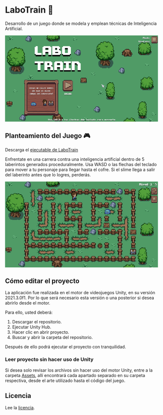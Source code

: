 # LaboTrain 🧩

Desarrollo de un juego donde se modela y emplean técnicas de Inteligencia Artificial.

<img src="Readme-screenshots/readme-menu.png">

## Planteamiento del Juego 🎮

Descarga el [ejecutable de LaboTrain](https://github.com/FrowsyFrog/LaboTrain/releases/download/1.0.0/LaboTrain.1.0.0.zip)

Enfrentate en una carrera contra una inteligencia artificial dentro de 5 laberintos generados proceduralmente. Usa WASD o las flechas del teclado para mover a tu personaje para llegar hasta el cofre. Si el slime llega a salir del laberinto antes que lo logres, perderás.

<img src="Readme-screenshots/readme-gameplay.png">

## Cómo editar el proyecto

La aplicación fue realizada en el motor de videojuegos Unity, en su versión 2021.3.0f1. Por lo que será necesario esta versión o una posterior si desea abrirlo desde el motor.

Para ello, usted deberá:

1. Descargar el repositorio.
1. Ejecutar Unity Hub.
2. Hacer clic en abrir proyecto.
3. Buscar y abrir la carpeta del repositorio.
   
Después de ello podrá ejecutar el proyecto con tranquilidad.

### Leer proyecto sin hacer uso de Unity
Si desea solo revisar los archivos sin hacer uso del motor Unity, entre a la carpeta [Assets](Assets/), allí encontrará cada apartado separado en su carpeta respectiva, desde el arte utilizado hasta el código del juego.

## Licencia

Lee la [licencia](LICENSE).